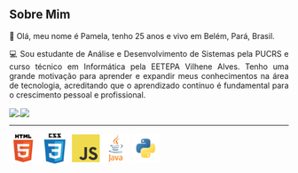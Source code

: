 <h2> Sobre Mim</h2>

<p>
👋 Olá, meu nome é Pamela, tenho 25 anos e vivo em Belém, Pará, Brasil.
</p>

<p align="justify">
💻  Sou estudante de Análise e Desenvolvimento de Sistemas pela PUCRS e curso técnico em Informática pela EETEPA Vilhene Alves. Tenho uma grande motivação para aprender e expandir meus conhecimentos na área de tecnologia, acreditando que o aprendizado contínuo é fundamental para o crescimento pessoal e profissional.
</p>

<div>
<a href="https://github.com/pamis-costa/convoychat">
  <img height=180 align="center" src="https://github-readme-stats.vercel.app/api?username=pamis-costa&show_icons=true&theme=dracula"/>
  <img height=180 align="center" src="https://github-readme-stats.vercel.app/api/top-langs?username=pamis-costa&layout=compact&langs_count=8&card_width=320&theme=dracula" />
</a>
</div>

<hr>

<div style="display: inline_block">
  
  <img align="center" alt="Pamis-html" height="50" style="max-width: 100%;" src ="https://raw.githubusercontent.com/github/explore/80688e429a7d4ef2fca1e82350fe8e3517d3494d/topics/html/html.png" >
  <img align="center" alt="Pamis-css" height="55" style="max-width: 100%;" src ="https://raw.githubusercontent.com/github/explore/80688e429a7d4ef2fca1e82350fe8e3517d3494d/topics/css/css.png" >
  <img align="center" alt="Pamis-javascript" height="50" style="max-width: 100%;" src ="https://raw.githubusercontent.com/github/explore/80688e429a7d4ef2fca1e82350fe8e3517d3494d/topics/javascript/javascript.png" >
  <img align="center" alt="Pamis-java" height="50" style="max-width: 100%;" src ="https://raw.githubusercontent.com/github/explore/80688e429a7d4ef2fca1e82350fe8e3517d3494d/topics/java/java.png" >
  <img align="center" alt="Pamis-python" height="50" style="max-width: 100%;" src ="https://raw.githubusercontent.com/github/explore/80688e429a7d4ef2fca1e82350fe8e3517d3494d/topics/python/python.png" >
</div>
